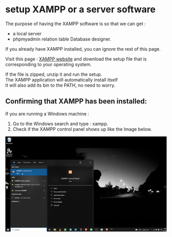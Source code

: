 #  setup XAMPP or a server software

The purpose of having the XAMPP software is so that we can get :
 - a local server
 - phpmyadmin relation table Database designer.

If you already have XAMPP installed, you can ignore the rest of this page.

Visit this page : [XAMPP website](https://www.apachefriends.org/download.html) and download the setup file that is corresponding to your operating system.

If the file is zipped, unzip it and run the setup.\
The XAMPP application will automatically install itself\
It will also add its bin to the PATH, no need to worry.


## Confirming that XAMPP has been installed:

If you are running a Windows machine :

1. Go to the Windows search and type : xampp.
2. Check if the XAMPP control panel shows up like the Image below.


![checking XAMPP installation](./media/checking_xampp_installation.png "Cheching Xampp instalation in windows")
